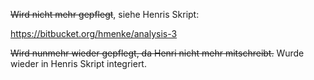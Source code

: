 ~~Wird nicht mehr gepflegt~~, siehe Henris Skript:

https://bitbucket.org/hmenke/analysis-3

~~Wird nunmehr wieder gepflegt, da Henri nicht mehr mitschreibt.~~
Wurde wieder in Henris Skript integriert.
